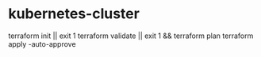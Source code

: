 # kubernetes-cluster

terraform init || exit 1
terraform validate || exit 1 && terraform plan
terraform apply -auto-approve
